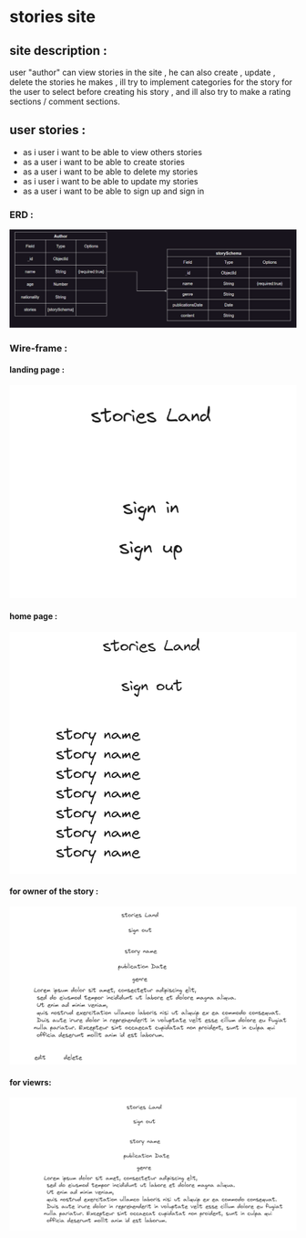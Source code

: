 # stories site

## site description :

user "author" can view stories in the site , he can also create , update , delete the stories he makes , ill try to implement categories for the story for the user to select before creating his story , and ill also try to make a rating sections / comment sections.

## user stories :

- as i user i want to be able to view others stories
- as a user i want to be able to create stories
- as a user i want to be able to delete my stories
- as i user i want to be able to update my stories
- as a user i want to be able to sign up and sign in

### ERD :

![](/resorces/erd.png)

### Wire-frame :

#### landing page :

![](/resorces/landin-page.png)

#### home page :

![](/resorces/home-page.png)

#### for owner of the story :

![](/resorces/view-owner.png)

#### for viewrs:

![](/resorces/view-random.png)
